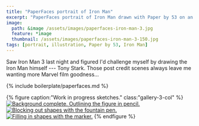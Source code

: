 ```yaml
---
title: "PaperFaces portrait of Iron Man"
excerpt: "PaperFaces portrait of Iron Man drawn with Paper by 53 on an iPad."
image: 
  path: &image /assets/images/paperfaces-iron-man-3.jpg 
  feature: *image
  thumbnail: /assets/images/paperfaces-iron-man-3-150.jpg
tags: [portrait, illustration, Paper by 53, Iron Man]
---
```


Saw Iron Man 3 last night and figured I'd challenge myself by drawing the Iron Man himself --- Tony Stark. Those post credit scenes always leave me wanting more Marvel film goodness…

{% include boilerplate/paperfaces.md %}

{% figure caption:"Work in progress sketches." class:"gallery-3-col" %}
[![Background complete. Outlining the figure in pencil.](/assets/images/paperfaces-iron-man-3-wip-1-230.jpg)](/assets/images/paperfaces-iron-man-3-wip-1-lg.jpg)
[![Blocking out shapes with the fountain pen.](/assets/images/paperfaces-iron-man-3-wip-2-230.jpg)](/assets/images/paperfaces-iron-man-3-wip-2-lg.jpg)
[![Filling in shapes with the marker.](/assets/images/paperfaces-iron-man-3-wip-3-230.jpg)](/assets/images/paperfaces-iron-man-3-wip-3-lg.jpg)
{% endfigure %}
